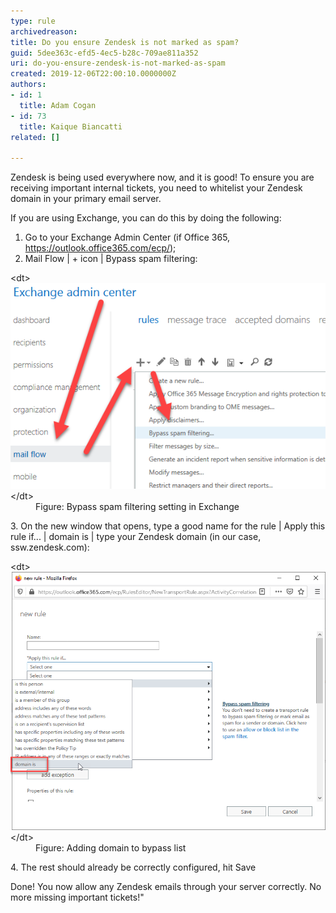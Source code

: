 ```yaml
---
type: rule
archivedreason: 
title: Do you ensure Zendesk is not marked as spam?
guid: 5dee363c-efd5-4ec5-b28c-709ae811a352
uri: do-you-ensure-zendesk-is-not-marked-as-spam
created: 2019-12-06T22:00:10.0000000Z
authors:
- id: 1
  title: Adam Cogan
- id: 73
  title: Kaique Biancatti
related: []

---
```


Zendesk is being used everywhere now, and it is good! To ensure you are receiving important internal tickets, you need to whitelist your Zendesk domain in your primary email server.

<!--endintro-->

If you are using Exchange, you can do this by doing the following:

1. Go to your Exchange Admin Center (if Office 365, https://outlook.office365.com/ecp/);
2. Mail Flow | + icon | Bypass spam filtering:
<dl class="image">&lt;dt&gt;<img src="bypass-spam-filtering.png" alt="bypass-spam-filtering.png">&lt;/dt&gt;<dd>Figure: Bypass spam filtering setting in Exchange</dd></dl>
3. On the new window that opens, type a good name for the rule | Apply this rule if... | domain is | type your Zendesk domain (in our case, ssw.zendesk.com):
<dl class="image">&lt;dt&gt;<img src="adding-domain-to-bypass-list.png" alt="adding-domain-to-bypass-list.png">&lt;/dt&gt;<dd>Figure: Adding domain to bypass list<br></dd></dl>
4. The rest should already be correctly configured, hit Save

Done! You now allow any Zendesk emails through your server correctly. No more missing important tickets!"
